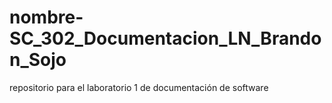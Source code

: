 # nombre-SC_302_Documentacion_LN_Brandon_Sojo
repositorio para el laboratorio 1 de documentación de software
